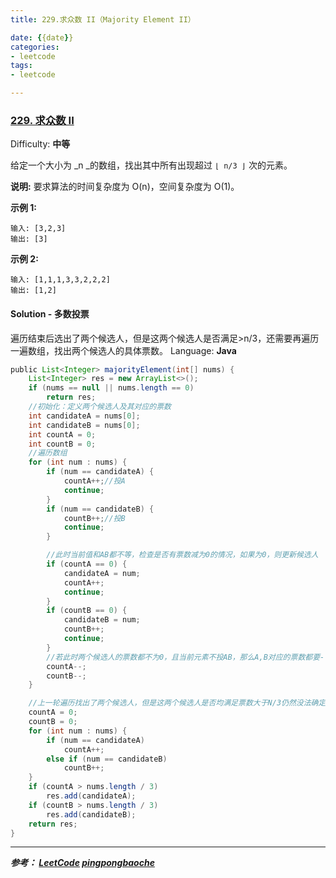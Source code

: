 ```yaml
---
title: 229.求众数 II（Majority Element II）

date: {{date}}
categories:
- leetcode
tags:
- leetcode

---
```

### [229\. 求众数 II](https://leetcode-cn.com/problems/majority-element-ii/)

Difficulty: **中等**


给定一个大小为 _n _的数组，找出其中所有出现超过 `⌊ n/3 ⌋` 次的元素。

**说明:** 要求算法的时间复杂度为 O(n)，空间复杂度为 O(1)。

**示例 1:**

```
输入: [3,2,3]
输出: [3]
```

**示例 2:**

```
输入: [1,1,1,3,3,2,2,2]
输出: [1,2]
```


#### Solution - 多数投票
遍历结束后选出了两个候选人，但是这两个候选人是否满足>n/3，还需要再遍历一遍数组，找出两个候选人的具体票数。
Language: **Java**

```java
​public List<Integer> majorityElement(int[] nums) {
    List<Integer> res = new ArrayList<>();
    if (nums == null || nums.length == 0)
        return res;
    //初始化：定义两个候选人及其对应的票数
    int candidateA = nums[0];
    int candidateB = nums[0];
    int countA = 0;
    int countB = 0;
    //遍历数组
    for (int num : nums) {
        if (num == candidateA) {
            countA++;//投A
            continue;
        }
        if (num == candidateB) {
            countB++;//投B
            continue;
        }

        //此时当前值和AB都不等，检查是否有票数减为0的情况，如果为0，则更新候选人
        if (countA == 0) {
            candidateA = num;
            countA++;
            continue;
        }
        if (countB == 0) {
            candidateB = num;
            countB++;
            continue;
        }
        //若此时两个候选人的票数都不为0，且当前元素不投AB，那么A,B对应的票数都要--;
        countA--;
        countB--;
    }

    //上一轮遍历找出了两个候选人，但是这两个候选人是否均满足票数大于N/3仍然没法确定，需要重新遍历，确定票数
    countA = 0;
    countB = 0;
    for (int num : nums) {
        if (num == candidateA)
            countA++;
        else if (num == candidateB)
            countB++;
    }
    if (countA > nums.length / 3)
        res.add(candidateA);
    if (countB > nums.length / 3)
        res.add(candidateB);
    return res;
}

```

---
***参考：
[LeetCode](https://leetcode-cn.com/problems/majority-element-ii/)
[pingpongbaoche](https://leetcode-cn.com/problems/majority-element-ii/solution/duo-shu-tou-piao-de-sheng-ji-ban-hao-li-jie-java-b/)***
